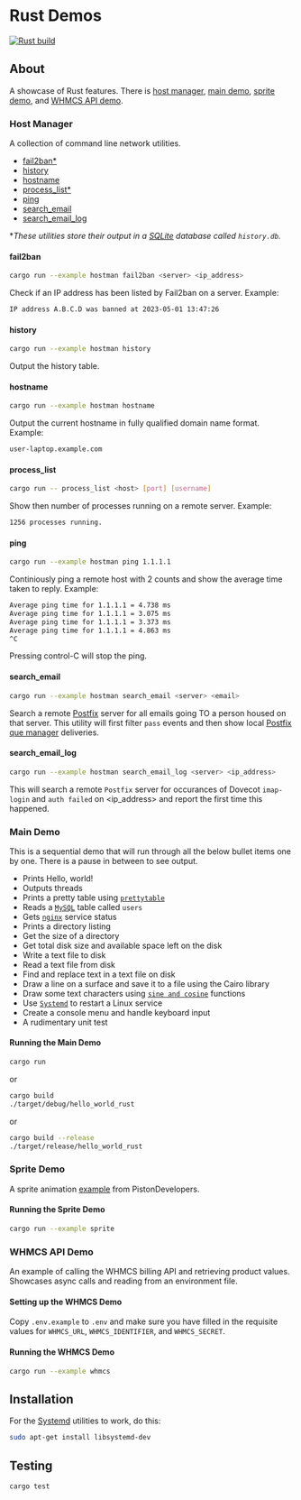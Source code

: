 # Rust Demos
[![Rust build](https://github.com/eugenevdm/rust/actions/workflows/rust.yml/badge.svg)](https://github.com/eugenevdm/rust/actions/workflows/rust.yml)

## About

A showcase of Rust features. There is [host manager](#host-manager), [main demo](#main-demo), [sprite demo](#sprite-demo), and [WHMCS API demo](#whmcs-api-demo).

### Host Manager

A collection of command line network utilities.

- [fail2ban*](#fail2ban)
- [history](#history)
- [hostname](#hostname)
- [process_list*](#process_list)
- [ping](#ping)
- [search_email](#search_email)
- [search_email_log](#search_email_log)

**These utilities store their output in a [SQLite](https://en.wikipedia.org/wiki/SQLite) database called `history.db`.*

#### fail2ban

```bash
cargo run --example hostman fail2ban <server> <ip_address>
```

Check if an IP address has been listed by Fail2ban on a server. Example:

```bash
IP address A.B.C.D was banned at 2023-05-01 13:47:26
```

#### history

```bash
cargo run --example hostman history
```

Output the history table.

#### hostname

```bash
cargo run --example hostman hostname
```

Output the current hostname in fully qualified domain name format. Example:

```bash
user-laptop.example.com
```

#### process_list

```bash
cargo run -- process_list <host> [port] [username]
```

Show then number of processes running on a remote server. Example:

```bash
1256 processes running.
```

#### ping

```bash
cargo run --example hostman ping 1.1.1.1
```

Continiously ping a remote host with 2 counts and show the average time taken to reply. Example:

```bash
Average ping time for 1.1.1.1 = 4.738 ms
Average ping time for 1.1.1.1 = 3.075 ms
Average ping time for 1.1.1.1 = 3.373 ms
Average ping time for 1.1.1.1 = 4.863 ms
^C
```

Pressing control-C will stop the ping.

#### search_email

```bash
cargo run --example hostman search_email <server> <email>
```

Search a remote [Postfix](https://en.wikipedia.org/wiki/Postfix_(software)) server for all emails going TO a person housed on that server. This utility will first filter `pass` events and then show local [Postfix que manager](https://www.postfix.org/qmgr.8.html) deliveries.

#### search_email_log

```bash
cargo run --example hostman search_email_log <server> <ip_address>
```

This will search a remote `Postfix` server for occurances of Dovecot `imap-login` and `auth failed` on <ip_address> and report the first time this happened.

### Main Demo

This is a sequential demo that will run through all the below bullet items one by one. There is a pause in between to see output.

- Prints Hello, world!
- Outputs threads
- Prints a pretty table using [`prettytable`](https://github.com/phsym/prettytable-rs)
- Reads a [`MySQL`](https://en.wikipedia.org/wiki/MySQL) table called `users`
- Gets [`nginx`](https://en.wikipedia.org/wiki/Nginx) service status
- Prints a directory listing
- Get the size of a directory
- Get total disk size and available space left on the disk
- Write a text file to disk
- Read a text file from disk
- Find and replace text in a text file on disk
- Draw a line on a surface and save it to a file using the Cairo library
- Draw some text characters using [`sine and cosine`](https://en.wikipedia.org/wiki/Sine_and_cosine) functions
- Use [`Systemd`](https://https://en.wikipedia.org/wiki/Systemd) to restart a Linux service
- Create a console menu and handle keyboard input
- A rudimentary unit test

#### Running the Main Demo

```bash
cargo run
```

or

```bash
cargo build
./target/debug/hello_world_rust
```

or

```bash
cargo build --release
./target/release/hello_world_rust
```

### Sprite Demo

A sprite animation [example](https://github.com/PistonDevelopers/piston-examples) from PistonDevelopers.

#### Running the Sprite Demo

```bash
cargo run --example sprite
```

### WHMCS API Demo

An example of calling the WHMCS billing API and retrieving product values. Showcases async calls and reading from an environment file.

#### Setting up the WHMCS Demo

Copy `.env.example` to `.env` and make sure you have filled in the requisite values for `WHMCS_URL`, `WHMCS_IDENTIFIER`, and `WHMCS_SECRET`.

#### Running the WHMCS Demo

```bash
cargo run --example whmcs
```

## Installation

For the [Systemd](https://https://en.wikipedia.org/wiki/Systemd) utilities to work, do this:

```bash
sudo apt-get install libsystemd-dev
```
## Testing

```bash
cargo test
```

